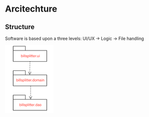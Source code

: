 # Arcitechture

## Structure

Software is based upon a three levels: UI/UX -> Logic -> File handling

<img src="documentation/resources/structure.png" width="160">
